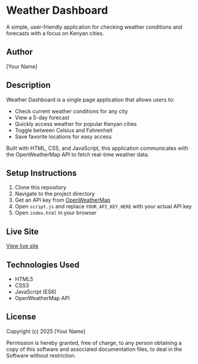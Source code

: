 # Weather Dashboard

A simple, user-friendly application for checking weather conditions and forecasts with a focus on Kenyan cities.

## Author
[Your Name]

## Description
Weather Dashboard is a single page application that allows users to:
- Check current weather conditions for any city
- View a 5-day forecast
- Quickly access weather for popular Kenyan cities
- Toggle between Celsius and Fahrenheit
- Save favorite locations for easy access

Built with HTML, CSS, and JavaScript, this application communicates with the OpenWeatherMap API to fetch real-time weather data.

## Setup Instructions
1. Clone this repository
2. Navigate to the project directory
3. Get an API key from [OpenWeatherMap](https://openweathermap.org/api)
4. Open `script.js` and replace `YOUR_API_KEY_HERE` with your actual API key
5. Open `index.html` in your browser

## Live Site
[View live site](https://your-username.github.io/weather-dashboard)

## Technologies Used
- HTML5
- CSS3
- JavaScript (ES6)
- OpenWeatherMap API

## License
Copyright (c) 2025 [Your Name]

Permission is hereby granted, free of charge, to any person obtaining a copy of this software and associated documentation files, to deal in the Software without restriction.